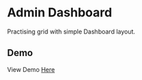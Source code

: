 # Admin Dashboard

Practising grid with simple Dashboard layout.

## Demo

View Demo [Here](basnetrajpradip.github.io/admin-dashboard)
